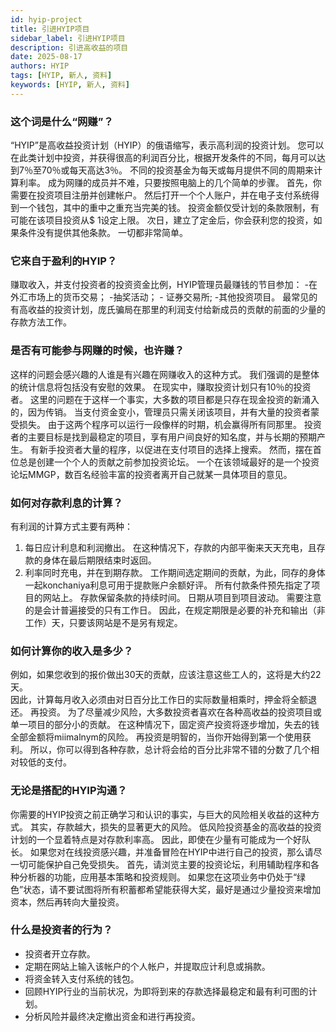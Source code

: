 ```yaml
---
id: hyip-project
title: 引进HYIP项目
sidebar_label: 引进HYIP项目
description: 引进高收益的项目
date: 2025-08-17
authors: HYIP
tags: [HYIP, 新人, 资料]
keywords: [HYIP, 新人, 资料]
---
```


### 这个词是什么“网赚”？ 
“HYIP”是高收益投资计划（HYIP）的俄语缩写，表示高利润的投资计划。 您可以在此类计划中投资，并获得很高的利润百分比，根据开发条件的不同，每月可以达到7％至70％或每天高达3％。 
不同的投资基金为每天或每月提供不同的周期来计算利率。 
成为网赚的成员并不难，只要按照电脑上的几个简单的步骤。 
首先，你需要在投资项目注册并创建帐户。 
然后打开一个个人账户，并在电子支付系统得到一个钱包，其中的重中之重充当完美的钱。 
投资金额仅受计划的条款限制，有可能在该项目投资从$ 1设定上限。 
次日，建立了定金后，你会获利您的投资，如果条件没有提供其他条款。 
一切都非常简单。 

### 它来自于盈利的HYIP？ 
赚取收入，并支付投资者的投资资金比例，HYIP管理员最赚钱的节目参加： -在外汇市场上的货币交易； -抽奖活动； - 证券交易所; -其他投资项目。 
最常见的有高收益的投资计划，庞氏骗局在那里的利润支付给新成员的贡献的前面的少量的存款方法工作。 

### 是否有可能参与网赚的时候，也许赚？ 
这样的问题会感兴趣的人谁是有兴趣在网赚收入的这种方式。 我们强调的是整体的统计信息将包括没有安慰的效果。 在现实中，赚取投资计划只有10％的投资者。 这里的问题在于这样一个事实，大多数的项目都是只存在现金投资的新涌入的，因为传销。 当支付资金变小，管理员只需关闭该项目，并有大量的投资者蒙受损失。 由于这两个程序可以运行一段像样的时期，机会赢得所有同那里。 投资者的主要目标是找到最稳定的项目，享有用户间良好的知名度，并与长期的预期产生。 有新手投资者大量的程序，以促进在支付项目的选择上搜索。 然而，摆在首位总是创建一个个人的贡献之前参加投资论坛。 一个在该领域最好的是一个投资论坛MMGP，数百名经验丰富的投资者离开自己就某一具体项目的意见。 

### 如何对存款利息的计算？ 
有利润的计算方式主要有两种： 
1. 每日应计利息和利润撤出。 在这种情况下，存款的内部平衡来天天充电，且存款的身体在最后期限结束时返回。 
2. 利率同时充电，并在到期存款。 工作期间选定期间的贡献，为此，同存的身体一起konchaniya利息可用于提款账户余额好评。 所有付款条件预先指定了项目的网站上。 存款保留条款的持续时间。 日期从项目到项目波动。 需要注意的是会计普遍接受的只有工作日。 因此，在规定期限是必要的补充和输出（非工作）天，只要该网站是不是另有规定。 

### 如何计算你的收入是多少？ 
例如，如果您收到的报价做出30天的贡献，应该注意这些工人的，这将是大约22天。   
因此，计算每月收入必须由对日百分比工作日的实际数量相乘时，押金将全额退还。 再投资。 为了尽量减少风险，大多数投资者喜欢在各种高收益的投资项目或单一项目的部分小的贡献。 在这种情况下，固定资产投资将逐步增加，失去的钱全部金额将miimalnym的风险。 再投资是明智的，当你开始得到第一个使用获利。 所以，你可以得到各种存款，总计将会给的百分比非常不错的分数了几个相对较低的支付。 

### 无论是搭配的HYIP沟通？ 
你需要的HYIP投资之前正确学习和认识的事实，与巨大的风险相关收益的这种方式。 其实，存款越大，损失的显著更大的风险。 低风险投资基金的高收益的投资计划的一个显着特点是对存款利率高。 因此，即使在少量有可能成为一个好队长。 如果您对在线投资感兴趣，并准备冒险在HYIP中进行自己的投资，那么请尽一切可能保护自己免受损失。 首先，请浏览主要的投资论坛，利用辅助程序和各种分析器的功能，应用基本策略和投资规则。 如果您在这项业务中仍处于“绿色”状态，请不要试图将所有积蓄都希望能获得大奖，最好是通过少量投资来增加资本，然后再转向大量投资。 

### 什么是投资者的行为？ 
- 投资者开立存款。 
- 定期在网站上输入该帐户的个人帐户，并提取应计利息或捐款。 
- 将资金转入支付系统的钱包。 
- 回顾HYIP行业的当前状况，为即将到来的存款选择最稳定和最有利可图的计划。 
- 分析风险并最终决定撤出资金和进行再投资。





